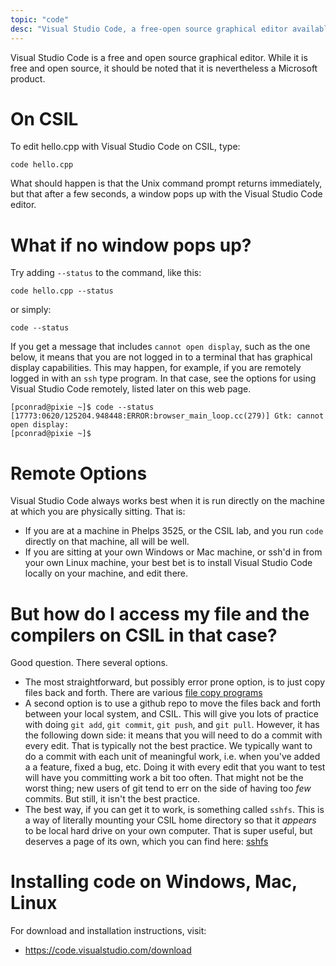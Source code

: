 ```yaml
---
topic: "code"
desc: "Visual Studio Code, a free-open source graphical editor available on CSIL, plus Mac, Windows, Linux"
---
```


Visual Studio Code is a free and open source graphical editor.  While it is free and open source, it should be noted that
it is nevertheless a Microsoft product.

# On CSIL

To edit hello.cpp with Visual Studio Code on CSIL, type:

```
code hello.cpp
```

What should happen is that the Unix command prompt returns immediately, but that after a few seconds, a window pops up with the
Visual Studio Code editor.

# What if no window pops up?

Try adding `--status` to the command, like this:

```
code hello.cpp --status
```

or simply:

```
code --status
```

If you get a message that includes `cannot open display`, such as the one below, it means that you are not logged in to a terminal 
that has graphical display capabilities.   This may happen, for example, if you are remotely logged in with an `ssh` type program.
In that case, see the options for using Visual Studio Code remotely, listed later on this web page.

```
[pconrad@pixie ~]$ code --status
[17773:0620/125204.948448:ERROR:browser_main_loop.cc(279)] Gtk: cannot open display:
[pconrad@pixie ~]$ 
```

# Remote Options

Visual Studio Code always works best when it is run directly on the machine at which you are physically sitting.  That is:

* If you are at a machine in Phelps 3525, or the CSIL lab, and you run `code` directly on that machine, all will be well.
* If you are sitting at your own Windows or Mac machine, or ssh'd in from your own Linux machine, your best bet is to install Visual Studio Code
   locally on your machine, and edit there.

# But how do I access my file and the compilers on CSIL in that case?

Good question.  There several options.

* The most straightforward, but possibly error prone option, is to just copy files back and forth.  There are various
   [file copy programs](/topics/csil_copying_files/)
* A second option is to use a github repo to move the files back and forth between your local system, and CSIL.  This will give you lots
   of practice with doing `git add`, `git commit`, `git push`, and `git pull`.  However, it has the following down side: it 
   means that you will need to do a commit with every edit.  That is typically not the best practice.  We typically want to
   do a commit with each unit of meaningful work, i.e. when you've added a a feature, fixed a bug, etc.   Doing it with every
   edit that you want to test will have you committing work a bit too often.   That might not be the worst thing; new users
   of git tend to err on the side of having too *few* commits.  But still, it isn't the best practice.
* The best way, if you can get it to work, is something called `sshfs`.   This is a way of literally mounting your CSIL home
  directory so that it *appears* to be local hard drive on your own computer.    That is super useful, but deserves
  a page of its own, which you can find here: [sshfs](/topics/sshfs/)
 
# Installing code on Windows, Mac, Linux

For download and installation instructions, visit:

* <https://code.visualstudio.com/download>

